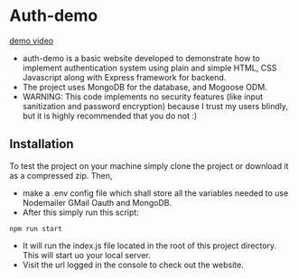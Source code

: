 # Auth-demo
[demo video](https://user-images.githubusercontent.com/79207707/178149710-8463c9f1-4942-41be-95bc-d6e9dafbeaa4.webm)

- auth-demo is a basic website developed to demonstrate how to implement authentication system using plain and simple HTML, CSS Javascript along with Express framework for backend.
- The project uses MongoDB for the database, and Mogoose ODM.
- WARNING: This code implements no security features (like input sanitization and password encryption) because I trust my users blindly, but it is highly recommended that you do not :)

## Installation
To test the project on your machine simply clone the project or download it as a compressed zip. Then,
- make a .env config file which shall store all the variables needed to use Nodemailer GMail Oauth and MongoDB.
- After this simply run this script:
```
npm run start
```
- It will run the index.js file located in the root of this project directory. This will start uo your local server.
- Visit the url logged in the console to check out the website.
